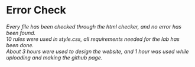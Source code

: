 <h1>Error Check</h1>

<h6>Every file has been checked through the html checker, and no error has been found.<br>
  10 rules were used in style.css, all requirements needed for the lab has been done.<br>
  About 3 hours were used to design the website, and 1 hour was used while uploading and making the github page.</h6>

